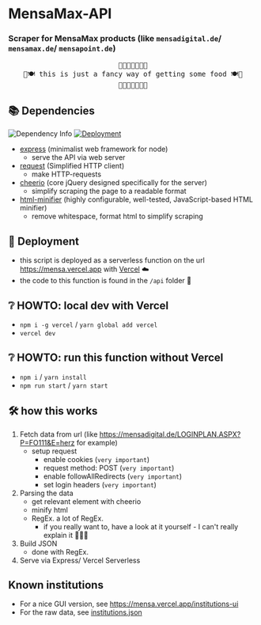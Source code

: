 # MensaMax-API

### Scraper for MensaMax products (like `mensadigital.de`/ `mensamax.de`/ `mensapoint.de`)

<pre style="text-align:center">
🍲🥘🥡🍛🍜🦐🥔
🍴🍽️ this is just a fancy way of getting some food 🍽️🍴
🍲🥘🥡🍛🍜🦐🥔
</pre>

## 📚 Dependencies

![Dependency Info](https://img.shields.io/david/philippd1/gymhmensa)
[![Deployment](https://badgen.net/badge/Deployment/Vercel/black)](https://mensa.vercel.app)

-   [express](https://www.npmjs.com/package/express) (minimalist web framework for node)
    -   serve the API via web server
-   [request](https://www.npmjs.com/package/request) (Simplified HTTP client)
    -   make HTTP-requests
-   [cheerio](https://www.npmjs.com/package/cheerio) (core jQuery designed specifically for the server)
    -   simplify scraping the page to a readable format
-   [html-minifier](https://www.npmjs.com/package/html-minifier) (highly configurable, well-tested, JavaScript-based HTML minifier)
    -   remove whitespace, format html to simplify scraping

## 🚀 Deployment

-   this script is deployed as a serverless function on the url <https://mensa.vercel.app> with [Vercel](https://vercel.com/) ☁️
-   the code to this function is found in the `/api` folder 📁

## ❔ HOWTO: local dev with Vercel

-   `npm i -g vercel` / `yarn global add vercel`
-   `vercel dev`

## ❔ HOWTO: run this function without Vercel

-   `npm i` / `yarn install`
-   `npm run start` / `yarn start`

## 🛠️ how this works
1. Fetch data from url (like <https://mensadigital.de/LOGINPLAN.ASPX?P=FO111&E=herz> for example)
    -   setup request
        -   enable cookies (`very important`)
        -   request method: POST (`very important`)
        -   enable followAllRedirects (`very important`)
        -   set login headers (`very important`)
2. Parsing the data
    -   get relevant element with cheerio
    -   minify html
    -   RegEx. a lot of RegEx.
        -   if you really want to, have a look at it yourself - I can't really explain it 🧠🤯🧠
3. Build JSON
    -   done with RegEx.
4. Serve via Express/ Vercel Serverless

## Known institutions
- For a nice GUI version, see <https://mensa.vercel.app/institutions-ui>
- For the raw data, see [institutions.json](./institutions.json)